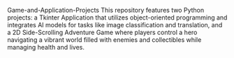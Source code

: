 Game-and-Application-Projects
This repository features two Python projects: a Tkinter Application that utilizes object-oriented programming and integrates AI models for tasks like image classification and translation, and a 2D Side-Scrolling Adventure Game where players control a hero navigating a vibrant world filled with enemies and collectibles while managing health and lives.
